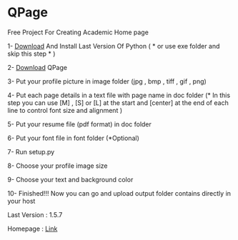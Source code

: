 # QPage
Free Project For Creating  Academic Home page
						                                                                     

1- [Download](https://www.python.org/downloads/) And Install Last Version Of Python ( * or use exe folder and skip this step * )

2- [Download](https://github.com/sepandhaghighi/qpage/archive/v1.5.7.zip) QPage

3- Put your profile picture in image folder (jpg , bmp , tiff , gif , png)

4- Put each page details in a text file with page name in doc folder (* In this step you can use [M] , [S] or [L] at the start and [center] at the end of each line to control font size and alignment )

5- Put your resume file (pdf format) in doc folder

6- Put your font file in font folder (*Optional)

7- Run setup.py

8- Choose your profile image size

9- Choose your text and background color 

10- Finished!!! Now you can go and upload output folder contains directly in your host

Last Version : 1.5.7   

Homepage : [Link](http://sepandhaghighi.github.io/qpage/index.html)

